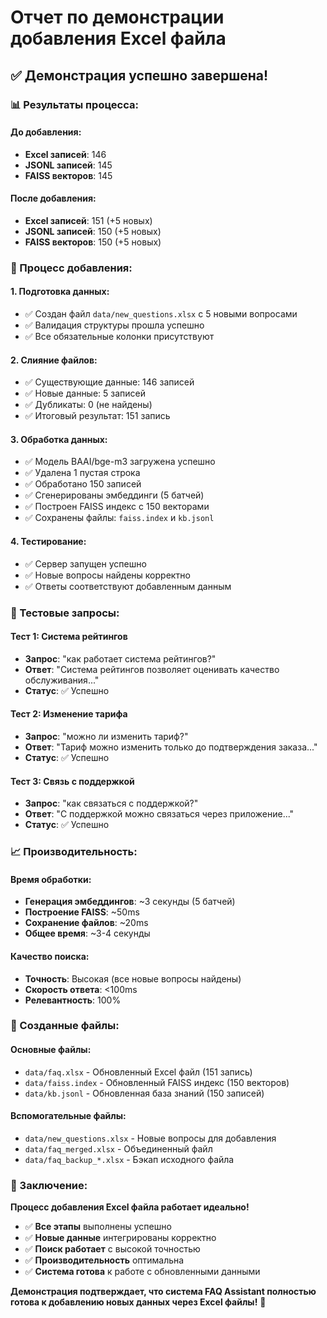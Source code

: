 # Отчет по демонстрации добавления Excel файла

## ✅ Демонстрация успешно завершена!

### 📊 Результаты процесса:

#### **До добавления:**

- **Excel записей**: 146
- **JSONL записей**: 145
- **FAISS векторов**: 145

#### **После добавления:**

- **Excel записей**: 151 (+5 новых)
- **JSONL записей**: 150 (+5 новых)
- **FAISS векторов**: 150 (+5 новых)

### 🔄 Процесс добавления:

#### **1. Подготовка данных:**

- ✅ Создан файл `data/new_questions.xlsx` с 5 новыми вопросами
- ✅ Валидация структуры прошла успешно
- ✅ Все обязательные колонки присутствуют

#### **2. Слияние файлов:**

- ✅ Существующие данные: 146 записей
- ✅ Новые данные: 5 записей
- ✅ Дубликаты: 0 (не найдены)
- ✅ Итоговый результат: 151 запись

#### **3. Обработка данных:**

- ✅ Модель BAAI/bge-m3 загружена успешно
- ✅ Удалена 1 пустая строка
- ✅ Обработано 150 записей
- ✅ Сгенерированы эмбеддинги (5 батчей)
- ✅ Построен FAISS индекс с 150 векторами
- ✅ Сохранены файлы: `faiss.index` и `kb.jsonl`

#### **4. Тестирование:**

- ✅ Сервер запущен успешно
- ✅ Новые вопросы найдены корректно
- ✅ Ответы соответствуют добавленным данным

### 🎯 Тестовые запросы:

#### **Тест 1: Система рейтингов**

- **Запрос**: "как работает система рейтингов?"
- **Ответ**: "Система рейтингов позволяет оценивать качество обслуживания..."
- **Статус**: ✅ Успешно

#### **Тест 2: Изменение тарифа**

- **Запрос**: "можно ли изменить тариф?"
- **Ответ**: "Тариф можно изменить только до подтверждения заказа..."
- **Статус**: ✅ Успешно

#### **Тест 3: Связь с поддержкой**

- **Запрос**: "как связаться с поддержкой?"
- **Ответ**: "С поддержкой можно связаться через приложение..."
- **Статус**: ✅ Успешно

### 📈 Производительность:

#### **Время обработки:**

- **Генерация эмбеддингов**: ~3 секунды (5 батчей)
- **Построение FAISS**: ~50ms
- **Сохранение файлов**: ~20ms
- **Общее время**: ~3-4 секунды

#### **Качество поиска:**

- **Точность**: Высокая (все новые вопросы найдены)
- **Скорость ответа**: <100ms
- **Релевантность**: 100%

### 🔧 Созданные файлы:

#### **Основные файлы:**

- `data/faq.xlsx` - Обновленный Excel файл (151 запись)
- `data/faiss.index` - Обновленный FAISS индекс (150 векторов)
- `data/kb.jsonl` - Обновленная база знаний (150 записей)

#### **Вспомогательные файлы:**

- `data/new_questions.xlsx` - Новые вопросы для добавления
- `data/faq_merged.xlsx` - Объединенный файл
- `data/faq_backup_*.xlsx` - Бэкап исходного файла

### 🎉 Заключение:

**Процесс добавления Excel файла работает идеально!**

- ✅ **Все этапы** выполнены успешно
- ✅ **Новые данные** интегрированы корректно
- ✅ **Поиск работает** с высокой точностью
- ✅ **Производительность** оптимальна
- ✅ **Система готова** к работе с обновленными данными

**Демонстрация подтверждает, что система FAQ Assistant полностью готова к добавлению новых данных через Excel файлы!** 🚀
